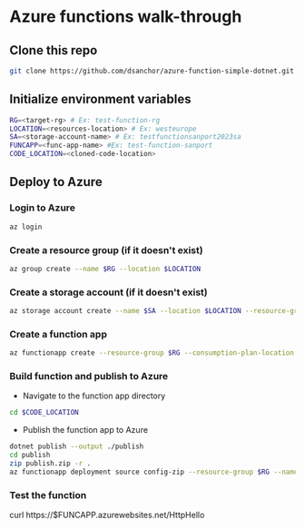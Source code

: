 # Azure functions walk-through

## Clone this repo

```bash
git clone https://github.com/dsanchor/azure-function-simple-dotnet.git
```

## Initialize environment variables

```bash
RG=<target-rg> # Ex: test-function-rg
LOCATION=<resources-location> # Ex: westeurope
SA=<storage-account-name> # Ex: testfunctionsanport2023sa
FUNCAPP=<func-app-name> #Ex: test-function-sanport
CODE_LOCATION=<cloned-code-location>
```

## Deploy to Azure

### Login to Azure
    
```bash
az login
```

### Create a resource group (if it doesn't exist)    

```bash
az group create --name $RG --location $LOCATION
```

### Create a storage account (if it doesn't exist) 

```bash
az storage account create --name $SA --location $LOCATION --resource-group $RG --sku Standard_LRS
```

### Create a function app
    
```bash
az functionapp create --resource-group $RG --consumption-plan-location $LOCATION --runtime dotnet --functions-version 4 --name $FUNCAPP --storage-account $SA
```

### Build function and publish to Azure

- Navigate to the function app directory
    
```bash
cd $CODE_LOCATION
```

- Publish the function app to Azure
    
```bash
dotnet publish --output ./publish
cd publish
zip publish.zip -r .
az functionapp deployment source config-zip --resource-group $RG --name $FUNCAPP --src ./publish.zip
```

### Test the function

curl https://$FUNCAPP.azurewebsites.net/HttpHello